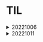 # TIL
<details>
<summary>20221006</summary>
<div markdown="1">     
* 문서 단어 행렬

```python
from sklearn.feature_extraction.text import CountVectorizer
cv = CountVectorizer(stop_words='english', max_features=2000) # 문서 단어 행렬 최대 포함 단어 수 :2000
dtm = cv.fit_transform(df.Plot)
```
</div>
</details>


<details>
<summary>20221011</summary>
<div markdown="1">
*프로젝트 상세 정리

```
1. 기간
2. tool
3. language
4. 기획의도
5. 내 역할
6. 데이터 수집
7. 분석 방향
8. 진행 상황
9. 유의미한 결과
10. 성과

</div>
</details>


